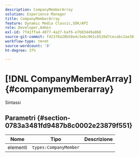 ```yaml
---
description: CompanyMemberArray
solution: Experience Manager
title: CompanyMemberArray
feature: Dynamic Media Classic,SDK/API
role: Developer,Admin
exl-id: 7f41ffa4-4077-4a27-baf6-e7b83449a868
source-git-commit: f42378a20b58e4c5ebc961c6526d7cecabc2ae38
workflow-type: tm+mt
source-wordcount: '8'
ht-degree: 37%

---
```


# [!DNL CompanyMemberArray]{#companymemberarray}

Sintassi

## Parametri {#section-0783a3481fd9487b8c0002e23879f551}

| Nome | Tipo | Descrizione |
|---|---|---|
| elementi | `types:CompanyMember` | |

